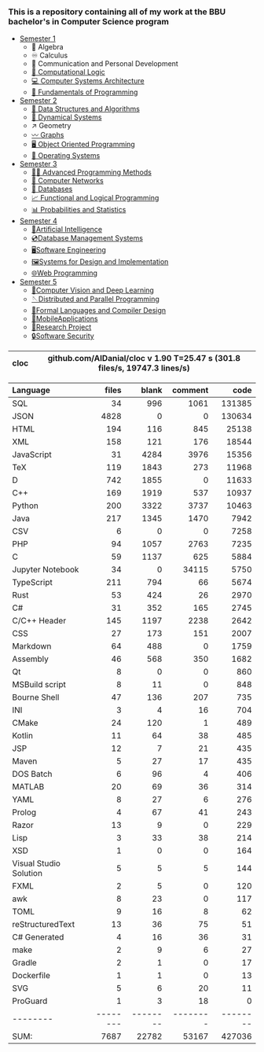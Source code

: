 ### This is a repository containing all of my work at the BBU bachelor's in Computer Science program

* [Semester 1](Semester1/)
    * 🔢 Algebra
    * ♾️ Calculus
    * 💬 Communication and Personal Development
    * [🔣 Computational Logic](Semester1/Computational%20Logic/)
    * [💻 Computer Systems Architecture](Semester1/Computer%20Systems%20Architecture/)
    * [🐍 Fundamentals of Programming](Semester1/Fundamentals%20of%20Programming/)
* [Semester 2](Semester2/)
    * [🌴 Data Structures and Algorithms](Semester2/Data%20Structures%20and%20Algorithms/)
    * [🔄 Dynamical Systems](Semester2/Dynamical%20Systems/)
    * ↗ Geometry
    * [〰️ Graphs](Semester2/Graphs/)
    * [🖥️ Object Oriented Programming](Semester2/Object%20Oriented%20Programming/)
    * [🐧 Operating Systems](Semester2/Operating%20Systems/)
* [Semester 3](Semester3/)
    * [👨‍💻️ Advanced Programming Methods](Semester3/Advanced%20Programming%20Methods/)
    * [📶 Computer Networks](Semester3/Computer%20Networks/)
    * [💾 Databases](Semester3/Databases/)
    * [📈 Functional and Logical Programming](Semester3/Functional%20and%20Logical%20Programming/)
    * [📊 Probabilities and Statistics](Semester3/Probabilities%20and%20Statistics/)
* [Semester 4](Semester4/)
    * [🤖Artificial Intelligence](Semester4/Artificial%20Intelligence/)
    * [💿Database Management Systems](Semester4/Database%20Management%20Systems/)
    * [🖥️Software Engineering](Semester4/Software%20Engineering/)
    * [🖼️Systems for Design and Implementation](Semester4/Systems%20for%20Design%20and%20Implementation/)
    * [🌐Web Programming](Semester4/Web%20Programming/)
* [Semester 5](Semester5/)
    * [🧿Computer Vision and Deep Learning](Semester5/Computer%20Vision%20and%20Deep%20Learning/)
    * [🪡Distributed and Parallel Programming](Semester5/Distributed%20and%20Parallel%20Programming/)
    * [🤌Formal Languages and Compiler Design](Semester5/Formal%20Languages%20and%20Compiler%20Design/)
    * [📱MobileApplications](Semester5/MobileApplications/)
    * [🔬Research Project](Semester5/Research%20Project/)
    * [🔒Software Security](Semester5/Software%20Security/)


cloc|github.com/AlDanial/cloc v 1.90  T=25.47 s (301.8 files/s, 19747.3 lines/s)
--- | ---

Language|files|blank|comment|code
:-------|-------:|-------:|-------:|-------:
SQL|34|996|1061|131385
JSON|4828|0|0|130634
HTML|194|116|845|25138
XML|158|121|176|18544
JavaScript|31|4284|3976|15356
TeX|119|1843|273|11968
D|742|1855|0|11633
C++|169|1919|537|10937
Python|200|3322|3737|10463
Java|217|1345|1470|7942
CSV|6|0|0|7258
PHP|94|1057|2763|7235
C|59|1137|625|5884
Jupyter Notebook|34|0|34115|5750
TypeScript|211|794|66|5674
Rust|53|424|26|2970
C#|31|352|165|2745
C/C++ Header|145|1197|2238|2642
CSS|27|173|151|2007
Markdown|64|488|0|1759
Assembly|46|568|350|1682
Qt|8|0|0|860
MSBuild script|8|11|0|848
Bourne Shell|47|136|207|735
INI|3|4|16|704
CMake|24|120|1|489
Kotlin|11|64|38|485
JSP|12|7|21|435
Maven|5|27|17|435
DOS Batch|6|96|4|406
MATLAB|20|69|36|314
YAML|8|27|6|276
Prolog|4|67|41|243
Razor|13|9|0|229
Lisp|3|33|38|214
XSD|1|0|0|164
Visual Studio Solution|5|5|5|144
FXML|2|5|0|120
awk|8|23|0|117
TOML|9|16|8|62
reStructuredText|13|36|75|51
C# Generated|4|16|36|31
make|2|9|6|27
Gradle|2|1|0|17
Dockerfile|1|1|0|13
SVG|5|6|20|11
ProGuard|1|3|18|0
--------|--------|--------|--------|--------
SUM:|7687|22782|53167|427036

